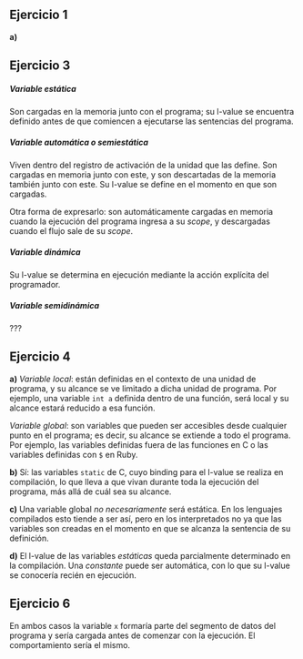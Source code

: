 ## Ejercicio 1

**a)**

## Ejercicio 3

##### Variable estática

Son cargadas en la memoria junto con el programa; su l-value se encuentra definido antes de que comiencen a ejecutarse las sentencias del programa.

##### Variable automática o semiestática

Viven dentro del registro de activación de la unidad que las define. Son cargadas en memoria junto con este, y son descartadas de la memoria también junto con este. Su l-value se define en el momento en que son cargadas.

Otra forma de expresarlo: son automáticamente cargadas en memoria cuando la ejecución del programa ingresa a su *scope*, y descargadas cuando el flujo sale de su *scope*.

##### Variable dinámica

Su l-value se determina en ejecución mediante la acción explícita del programador.

##### Variable semidinámica

???

## Ejercicio 4

**a)** *Variable local*: están definidas en el contexto de una unidad de programa, y su alcance se ve limitado a dicha unidad de programa. Por ejemplo, una variable `int a` definida dentro de una función, será local y su alcance estará reducido a esa función.

*Variable global*: son variables que pueden ser accesibles desde cualquier punto en el programa; es decir, su alcance se extiende a todo el programa. Por ejemplo, las variables definidas fuera de las funciones en C o las variables definidas con `$` en Ruby.

**b)** Sí: las variables `static` de C, cuyo binding para el l-value se realiza en compilación, lo que lleva a que vivan durante toda la ejecución del programa, más allá de cuál sea su alcance.

**c)** Una variable global *no necesariamente* será estática. En los lenguajes compilados esto tiende a ser así, pero en los interpretados no ya que las variables son creadas en el momento en que se alcanza la sentencia de su definición.

**d)** El l-value de las variables *estáticas* queda parcialmente determinado en la compilación. Una *constante* puede ser automática, con lo que su l-value se conocería recién en ejecución.

## Ejercicio 6

En ambos casos la variable `x` formaría parte del segmento de datos del programa y sería cargada antes de comenzar con la ejecución. El comportamiento sería el mismo.

